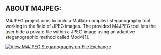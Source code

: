 ABOUT M4JPEG:
-------------


M4JPEG project aims to build a Matlab-compiled steganography tool working in the field of JPEG images.
The provided M4JPEG tool lets the user hide a private file within a JPEG image using an adaptive steganographic method called Mod4[1].

[![View M4JPEG Steganography on File Exchange](https://www.mathworks.com/matlabcentral/images/matlab-file-exchange.svg)](https://uk.mathworks.com/matlabcentral/fileexchange/74063-m4jpeg-steganography)

